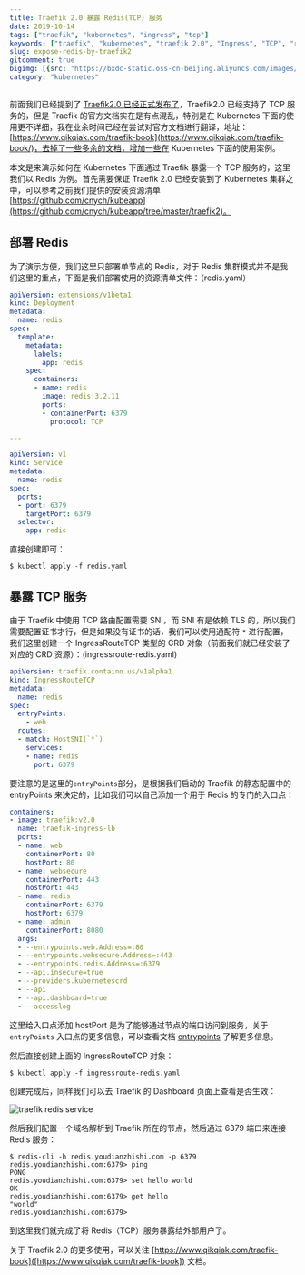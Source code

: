 ```yaml
---
title: Traefik 2.0 暴露 Redis(TCP) 服务
date: 2019-10-14
tags: ["traefik", "kubernetes", "ingress", "tcp"]
keywords: ["traefik", "kubernetes", "traefik 2.0", "Ingress", "TCP", "redis"]
slug: expose-redis-by-traefik2
gitcomment: true
bigimg: [{src: "https://bxdc-static.oss-cn-beijing.aliyuncs.com/images/photo-1570997491915-47ade51fed9f.jpeg", desc: "https://unsplash.com/photos/77AW8rM9KGg"}]
category: "kubernetes"
---
```


前面我们已经提到了 [Traefik2.0 已经正式发布了](./post/traefik2-ga/)，Traefik2.0 已经支持了 TCP 服务的，但是 Traefik 的官方文档实在是有点混乱，特别是在 Kubernetes 下面的使用更不详细，我在业余时间已经在尝试对官方文档进行翻译，地址：[https://www.qikqiak.com/traefik-book](https://www.qikqiak.com/traefik-book/)，去掉了一些多余的文档，增加一些在 Kubernetes 下面的使用案例。

<!--more-->

本文是来演示如何在 Kubernetes 下面通过 Traefik 暴露一个 TCP 服务的，这里我们以 Redis 为例。首先需要保证 Traefik 2.0 已经安装到了 Kubernetes 集群之中，可以参考之前我们提供的安装资源清单 [https://github.com/cnych/kubeapp](https://github.com/cnych/kubeapp/tree/master/traefik2)。

## 部署 Redis 
为了演示方便，我们这里只部署单节点的 Redis，对于 Redis 集群模式并不是我们这里的重点，下面是我们部署使用的资源清单文件：（redis.yaml）

```yaml
apiVersion: extensions/v1beta1
kind: Deployment
metadata:
  name: redis
spec:
  template:
    metadata:
      labels:
        app: redis
    spec:
      containers:
      - name: redis
        image: redis:3.2.11
        ports:
        - containerPort: 6379
          protocol: TCP

---

apiVersion: v1
kind: Service
metadata:
  name: redis
spec:
  ports:
  - port: 6379
    targetPort: 6379
  selector:
    app: redis
```

直接创建即可：

```shell
$ kubectl apply -f redis.yaml
```

## 暴露 TCP 服务
由于 Traefik 中使用 TCP 路由配置需要 SNI，而 SNI 有是依赖 TLS 的，所以我们需要配置证书才行，但是如果没有证书的话，我们可以使用通配符 `*` 进行配置，我们这里创建一个 IngressRouteTCP 类型的 CRD 对象（前面我们就已经安装了对应的 CRD 资源）：(ingressroute-redis.yaml)

```yaml
apiVersion: traefik.containo.us/v1alpha1
kind: IngressRouteTCP
metadata:
  name: redis
spec:
  entryPoints:
    - web
  routes:
  - match: HostSNI(`*`)
    services:
    - name: redis
      port: 6379
```

<!--adsense-text-->

要注意的是这里的`entryPoints`部分，是根据我们启动的 Traefik 的静态配置中的 entryPoints 来决定的，比如我们可以自己添加一个用于 Redis 的专门的入口点：

```yaml
containers:
- image: traefik:v2.0
  name: traefik-ingress-lb
  ports:
  - name: web
    containerPort: 80
    hostPort: 80
  - name: websecure
    containerPort: 443
    hostPort: 443
  - name: redis
    containerPort: 6379
    hostPort: 6379
  - name: admin
    containerPort: 8080
  args:
  - --entrypoints.web.Address=:80
  - --entrypoints.websecure.Address=:443
  - --entrypoints.redis.Address=:6379
  - --api.insecure=true
  - --providers.kubernetescrd
  - --api
  - --api.dashboard=true
  - --accesslog
```

这里给入口点添加 hostPort 是为了能够通过节点的端口访问到服务，关于 `entryPoints` 入口点的更多信息，可以查看文档 [entrypoints](https://www.qikqiak.com/traefik-book/routing/entrypoints/) 了解更多信息。

然后直接创建上面的 IngressRouteTCP 对象：

```shell
$ kubectl apply -f ingressroute-redis.yaml
```

创建完成后，同样我们可以去 Traefik 的 Dashboard 页面上查看是否生效：

![traefik redis service](https://bxdc-static.oss-cn-beijing.aliyuncs.com/images/traefik-redis-tcp.jpg)

然后我们配置一个域名解析到 Traefik 所在的节点，然后通过 6379 端口来连接 Redis 服务：

```shell
$ redis-cli -h redis.youdianzhishi.com -p 6379
redis.youdianzhishi.com:6379> ping
PONG
redis.youdianzhishi.com:6379> set hello world
OK
redis.youdianzhishi.com:6379> get hello
"world"
redis.youdianzhishi.com:6379>
```

到这里我们就完成了将 Redis（TCP）服务暴露给外部用户了。

关于 Traefik 2.0 的更多使用，可以关注 [https://www.qikqiak.com/traefik-book]([https://www.qikqiak.com/traefik-book]) 文档。

<!--adsense-self-->
